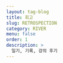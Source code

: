 ```yaml
---
layout: tag-blog
title: 회고
slug: RETROSPECTION
category: RIVER
menu: false
order: 1
description: >
  일기, 기록, 강의 후기
---
```

